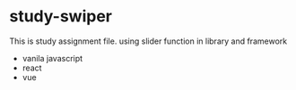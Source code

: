 ﻿# study-swiper

This is study assignment file.
using slider function in library and framework

- vanila javascript
- react
- vue
